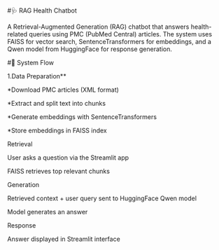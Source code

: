 #🩺 RAG Health Chatbot

A Retrieval-Augmented Generation (RAG) chatbot that answers health-related queries using PMC (PubMed Central) articles.
The system uses FAISS for vector search, SentenceTransformers for embeddings, and a Qwen model from HuggingFace for response generation.

#🚀 System Flow

1.Data Preparation**

*Download PMC articles (XML format)

*Extract and split text into chunks

*Generate embeddings with SentenceTransformers

*Store embeddings in FAISS index

Retrieval

User asks a question via the Streamlit app

FAISS retrieves top relevant chunks

Generation

Retrieved context + user query sent to HuggingFace Qwen model

Model generates an answer

Response

Answer displayed in Streamlit interface
